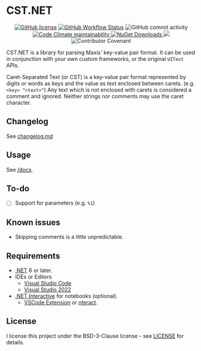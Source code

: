 # CST.NET

<p align="center">
  <a href="https://github.com/tonytins/cstdotnet/blob/main/LICENSE"><img src="https://img.shields.io/github/license/tonytins/cstdotnet" alt="GitHub license"></a>
  <a href="https://github.com/tonytins/cstdotnet/actions?query=workflow%3Adotnet.yml"><img src="https://img.shields.io/github/actions/workflow/status/tonytins/cstdotnet/dotnet.yml" alt="GitHub Workflow Status"></a>
  <img src="https://img.shields.io/github/commit-activity/w/tonytins/cstdotnet" alt="GitHub commit activity">
  <a href="code_of_conduct.md"></br>
  <img src="https://img.shields.io/codeclimate/maintainability-percentage/tonytins/cstdotnet" alt="Code Climate maintainability">
  <img src="https://img.shields.io/nuget/dt/CSTNet" alt="NuGet Downloads"> <a href="https://www.nuget.org/packages/tonybark.updatetools"><img src="https://img.shields.io/nuget/v/cstnet.svg" /></a></br><img src="https://img.shields.io/badge/Contributor%20Covenant-v2.0%20adopted-ff69b4.svg" alt="Contributor Covenant"></a></br>
</p>

CST.NET is a library for parsing Maxis' key-value pair format. It can be used in conjunction with your own custom frameworks, or the original ``UIText`` APIs.

Caret-Separated Text (or CST) is a key-value pair format represented by digits or words as keys and the value as text enclosed between carets. (e.g. ``<key> ^<text>^``) Any text which is not enclosed with carets is considered a comment and ignored. Neither strings nor comments may use the caret character.

## Changelog

See [changelog.md](./doc/changelog.md)

## Usage

See [/docs](./doc/README.md).

## To-do

- [ ] Support for parameters (e.g. ``%1``)

## Known issues

- Skipping comments is a little unpredictable.

## Requirements

- [.NET](https://dotnet.microsoft.com/download) 6 or later.
- IDEs or Editors
  - [Visual Studio Code](https://code.visualstudio.com/)
  - [Visual Studio 2022](https://visualstudio.microsoft.com/)
- [.NET Interactive](https://github.com/dotnet/interactive/blob/main/README.md) for notebooks (optional).
  - [VSCode Extension](https://marketplace.visualstudio.com/items?itemName=ms-dotnettools.dotnet-interactive-vscode) or [nteract](https://nteract.io/).

## License

I license this project under the BSD-3-Clause license - see [LICENSE](LICENSE) for details.
